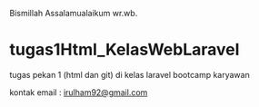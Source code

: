 Bismillah
Assalamualaikum wr.wb.

# tugas1Html_KelasWebLaravel
tugas pekan 1 (html dan git) di kelas laravel bootcamp karyawan


kontak email : irulham92@gmail.com
